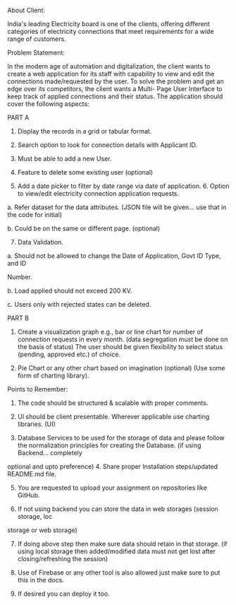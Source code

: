 About Client:

India's leading Electricity board is one of the clients, offering different categories of electricity connections that meet requirements for a wide range of customers.

Problem Statement:

In the modern age of automation and digitalization, the client wants to create a web application for its staff with capability to view and edit the connections made/requested by the user. To solve the problem and get an edge over its competitors, the client wants a Multi- Page User Interface to keep track of applied connections and their status. The application should cover the following aspects:

PART A

1. Display the records in a grid or tabular format.

2. Search option to look for connection details with Applicant ID.

3. Must be able to add a new User.

4. Feature to delete some existing user (optional)

5. Add a date picker to filter by date range via date of application. 6. Option to view/edit electricity connection application requests.

a. Refer dataset for the data attributes. (JSON file will be given... use that in the code for initial)

b. Could be on the same or different page. (optional)

7. Data Validation.

a. Should not be allowed to change the Date of Application, Govt ID Type, and ID

Number.

b. Load applied should not exceed 200 KV.

c. Users only with rejected states can be deleted.

PART B

1. Create a visualization graph e.g., bar or line chart for number of connection requests in every month. (data segregation must be done on the basis of status) The user should be given flexibility to select status (pending, approved etc.) of choice.

2. Pie Chart or any other chart based on imagination (optional) (Use some form of charting library).

Points to Remember:

1. The code should be structured & scalable with proper comments.

2. Ul should be client presentable. Wherever applicable use charting libraries. (UI)

3. Database Services to be used for the storage of data and please follow the normalization principles for creating the Database. (if using Backend... completely

optional and upto preference) 4. Share proper Installation steps/updated README.md file.

5. You are requested to upload your assignment on repositories like GitHub.

6. If not using backend you can store the data in web storages (session storage, loc

storage or web storage) 

7. If doing above step then make sure data should retain in that storage. (if using local storage then added/modified data must not get lost after closing/refreshing the session)

8. Use of Firebase or any other tool is also allowed just make sure to put this in the docs.

9. If desired you can deploy it too.
